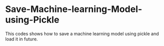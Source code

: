# Save-Machine-learning-Model-using-Pickle
This codes shows how to save a machine learning model using pickle and load it in future. 
